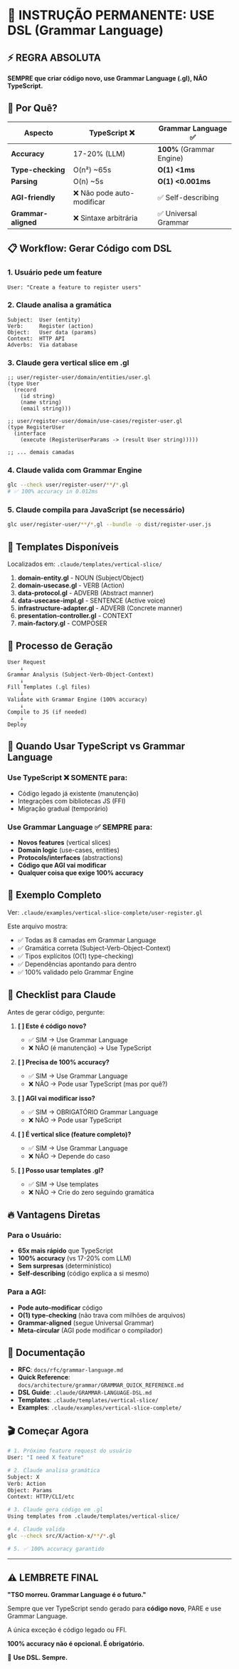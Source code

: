 # 🧬 INSTRUÇÃO PERMANENTE: USE DSL (Grammar Language)

## ⚡ REGRA ABSOLUTA

**SEMPRE que criar código novo, use Grammar Language (.gl), NÃO TypeScript.**

## 🎯 Por Quê?

| Aspecto | TypeScript ❌ | Grammar Language ✅ |
|---------|--------------|-------------------|
| **Accuracy** | 17-20% (LLM) | **100%** (Grammar Engine) |
| **Type-checking** | O(n²) ~65s | **O(1) <1ms** |
| **Parsing** | O(n) ~5s | **O(1) <0.001ms** |
| **AGI-friendly** | ❌ Não pode auto-modificar | ✅ Self-describing |
| **Grammar-aligned** | ❌ Sintaxe arbitrária | ✅ Universal Grammar |

## 📋 Workflow: Gerar Código com DSL

### 1. Usuário pede um feature

```
User: "Create a feature to register users"
```

### 2. Claude analisa a gramática

```
Subject:  User (entity)
Verb:     Register (action)
Object:   User data (params)
Context:  HTTP API
Adverbs:  Via database
```

### 3. Claude gera vertical slice em .gl

```grammar
;; user/register-user/domain/entities/user.gl
(type User
  (record
    (id string)
    (name string)
    (email string)))

;; user/register-user/domain/use-cases/register-user.gl
(type RegisterUser
  (interface
    (execute (RegisterUserParams -> (result User string)))))

;; ... demais camadas
```

### 4. Claude valida com Grammar Engine

```bash
glc --check user/register-user/**/*.gl
# ✅ 100% accuracy in 0.012ms
```

### 5. Claude compila para JavaScript (se necessário)

```bash
glc user/register-user/**/*.gl --bundle -o dist/register-user.js
```

## 🎨 Templates Disponíveis

Localizados em: `.claude/templates/vertical-slice/`

1. **domain-entity.gl** - NOUN (Subject/Object)
2. **domain-usecase.gl** - VERB (Action)
3. **data-protocol.gl** - ADVERB (Abstract manner)
4. **data-usecase-impl.gl** - SENTENCE (Active voice)
5. **infrastructure-adapter.gl** - ADVERB (Concrete manner)
6. **presentation-controller.gl** - CONTEXT
7. **main-factory.gl** - COMPOSER

## 🔄 Processo de Geração

```
User Request
    ↓
Grammar Analysis (Subject-Verb-Object-Context)
    ↓
Fill Templates (.gl files)
    ↓
Validate with Grammar Engine (100% accuracy)
    ↓
Compile to JS (if needed)
    ↓
Deploy
```

## 📍 Quando Usar TypeScript vs Grammar Language

### Use TypeScript ❌ SOMENTE para:
- Código legado já existente (manutenção)
- Integrações com bibliotecas JS (FFI)
- Migração gradual (temporário)

### Use Grammar Language ✅ SEMPRE para:
- **Novos features** (vertical slices)
- **Domain logic** (use-cases, entities)
- **Protocols/interfaces** (abstractions)
- **Código que AGI vai modificar**
- **Qualquer coisa que exige 100% accuracy**

## 🚀 Exemplo Completo

Ver: `.claude/examples/vertical-slice-complete/user-register.gl`

Este arquivo mostra:
- ✅ Todas as 8 camadas em Grammar Language
- ✅ Gramática correta (Subject-Verb-Object-Context)
- ✅ Tipos explícitos (O(1) type-checking)
- ✅ Dependências apontando para dentro
- ✅ 100% validado pelo Grammar Engine

## 🎯 Checklist para Claude

Antes de gerar código, pergunte:

1. **[ ] Este é código novo?**
   - ✅ SIM → Use Grammar Language
   - ❌ NÃO (é manutenção) → Use TypeScript

2. **[ ] Precisa de 100% accuracy?**
   - ✅ SIM → Use Grammar Language
   - ❌ NÃO → Pode usar TypeScript (mas por quê?)

3. **[ ] AGI vai modificar isso?**
   - ✅ SIM → OBRIGATÓRIO Grammar Language
   - ❌ NÃO → Pode usar TypeScript

4. **[ ] É vertical slice (feature completo)?**
   - ✅ SIM → Use Grammar Language
   - ❌ NÃO → Depende do caso

5. **[ ] Posso usar templates .gl?**
   - ✅ SIM → Use templates
   - ❌ NÃO → Crie do zero seguindo gramática

## 🔥 Vantagens Diretas

### Para o Usuário:
- **65x mais rápido** que TypeScript
- **100% accuracy** (vs 17-20% com LLM)
- **Sem surpresas** (determinístico)
- **Self-describing** (código explica a si mesmo)

### Para a AGI:
- **Pode auto-modificar** código
- **O(1) type-checking** (não trava com milhões de arquivos)
- **Grammar-aligned** (segue Universal Grammar)
- **Meta-circular** (AGI pode modificar o compilador)

## 📖 Documentação

- **RFC**: `docs/rfc/grammar-language.md`
- **Quick Reference**: `docs/architecture/grammar/GRAMMAR_QUICK_REFERENCE.md`
- **DSL Guide**: `.claude/GRAMMAR-LANGUAGE-DSL.md`
- **Templates**: `.claude/templates/vertical-slice/`
- **Examples**: `.claude/examples/vertical-slice-complete/`

## 🎬 Começar Agora

```bash
# 1. Próximo feature request do usuário
User: "I need X feature"

# 2. Claude analisa gramática
Subject: X
Verb: Action
Object: Params
Context: HTTP/CLI/etc

# 3. Claude gera código em .gl
Using templates from .claude/templates/vertical-slice/

# 4. Claude valida
glc --check src/X/action-x/**/*.gl

# 5. ✅ 100% accuracy garantido
```

---

## ⚠️ LEMBRETE FINAL

**"TSO morreu. Grammar Language é o futuro."**

Sempre que ver TypeScript sendo gerado para **código novo**, PARE e use Grammar Language.

A única exceção é código legado ou FFI.

**100% accuracy não é opcional. É obrigatório.**

🧬 **Use DSL. Sempre.**
